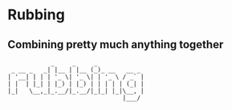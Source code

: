 # Rubbing

## Combining pretty much anything together

```
            _     _     _
 _ __ _   _| |__ | |__ (_)_ __   __ _
| '__| | | | '_ \| '_ \| | '_ \ / _` |
| |  | |_| | |_) | |_) | | | | | (_| |
|_|   \__,_|_.__/|_.__/|_|_| |_|\__, |
                                |___/
```
